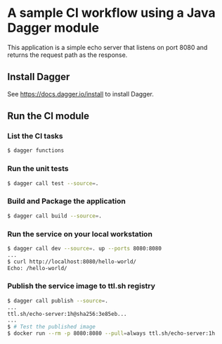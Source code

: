 # A sample CI workflow using a Java Dagger module

This application is a simple echo server that listens on port 8080 and returns the request path as the response.

## Install Dagger

See https://docs.dagger.io/install to install Dagger.

## Run the CI module

### List the CI tasks

```bash
$ dagger functions
```
### Run the unit tests

```bash
$ dagger call test --source=.
```

### Build and Package the application

```bash
$ dagger call build --source=.
```

### Run the service on your local workstation

```bash
$ dagger call dev --source=. up --ports 8080:8080
...
$ curl http://localhost:8080/hello-world/
Echo: /hello-world/
```

### Publish the service image to ttl.sh registry
```bash
$ dagger call publish --source=.
...
ttl.sh/echo-server:1h@sha256:3e85eb...
...
$ # Test the published image
$ docker run --rm -p 8080:8080 --pull=always ttl.sh/echo-server:1h
```
